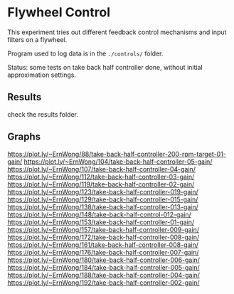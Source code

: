 Flywheel Control
================

This experiment tries out different feedback control mechanisms and input filters on a flywheel.

Program used to log data is in the `./controls/` folder.

Status: some tests on take back half controller done, without initial approximation settings.

## Results

check the results folder.

## Graphs

https://plot.ly/~ErnWong/88/take-back-half-controller-200-rpm-target-01-gain/
https://plot.ly/~ErnWong/104/take-back-half-controller-05-gain/
https://plot.ly/~ErnWong/107/take-back-half-controller-04-gain/
https://plot.ly/~ErnWong/112/take-back-half-controller-03-gain/
https://plot.ly/~ErnWong/119/take-back-half-controller-02-gain/
https://plot.ly/~ErnWong/123/take-back-half-controller-019-gain/
https://plot.ly/~ErnWong/129/take-back-half-controller-015-gain/
https://plot.ly/~ErnWong/138/take-back-half-controller-013-gain/
https://plot.ly/~ErnWong/148/take-back-half-control-012-gain/
https://plot.ly/~ErnWong/153/take-back-half-controller-01-gain/
https://plot.ly/~ErnWong/157/take-back-half-controller-009-gain/
https://plot.ly/~ErnWong/172/take-back-half-controller-008-gain/
https://plot.ly/~ErnWong/161/take-back-half-controller-008-gain/
https://plot.ly/~ErnWong/176/take-back-half-controller-007-gain/
https://plot.ly/~ErnWong/180/take-back-half-controller-006-gain/
https://plot.ly/~ErnWong/184/take-back-half-controller-005-gain/
https://plot.ly/~ErnWong/188/take-back-half-controller-004-gain/
https://plot.ly/~ErnWong/192/take-back-half-controller-002-gain/